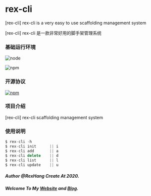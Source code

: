 # rex-cli
[rex-cli] rex-cli is a very easy to use scaffolding management system

[rex-cli] rex-cli 是一款非常好用的脚手架管理系统

### 基础运行环境
![node](https://img.shields.io/badge/node_version->=9.10.0-green.svg?style=plastic)

![npm](https://img.shields.io/badge/npm_version->=5.6.0-green.svg?style=plastic)

### 开源协议
[![npm](https://img.shields.io/badge/license-MIT-blue.svg)](https://github.com/rexhang/rex-cli/blob/master/LICENSE)

### 项目介绍
[rex-cli] rex-cli scaffolding management system

### 使用说明
``` javascript
$ rex-cli -h
$ rex-cli init      || i
$ rex-cli add       || a
$ rex-cli delete    || d
$ rex-cli list      || l
$ rex-cli update    || u  
````

##### Author @RexHang Create At 2020.

##### Welcome To My [Website](https://rexhang.com/) and [Blog](http://www.rexhang.com/blog/).